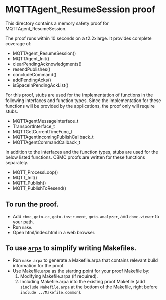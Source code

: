 MQTTAgent_ResumeSession proof
==============

This directory contains a memory safety proof for MQTTAgent_ResumeSession.

The proof runs within 10 seconds on a t2.2xlarge. It provides complete coverage of:
 * MQTTAgent_ResumeSession()
 * MQTTAgent_Init()
 * clearPendingAcknowledgments()
 * resendPublishes()
 * concludeCommand()
 * addPendingAcks()
 * isSpaceInPendingAckList()

For this proof, stubs are used for the implementation of functions in the following interfaces and
function types. Since the implementation for these functions will be provided by the applications,
the proof only will require stubs.
 * MQTTAgentMessageInterface_t
 * TransportInterface_t
 * MQTTGetCurrentTimeFunc_t
 * MQTTAgentIncomingPublishCallback_t
 * MQTTAgentCommandCallback_t

 In addition to the interfaces and the function types, stubs are used for the below listed functions.
 CBMC proofs are written for these functions separately.
 * MQTT_ProcessLoop()
 * MQTT_Init()
 * MQTT_Publish()
 * MQTT_PublishToResend()

To run the proof.
-------------

* Add `cbmc`, `goto-cc`, `goto-instrument`, `goto-analyzer`, and `cbmc-viewer`
  to your path.
* Run `make`.
* Open html/index.html in a web browser.

To use [`arpa`](https://github.com/awslabs/aws-proof-build-assistant) to simplify writing Makefiles.
-------------

* Run `make arpa` to generate a Makefile.arpa that contains relevant build information for the proof.
* Use Makefile.arpa as the starting point for your proof Makefile by:
  1. Modifying Makefile.arpa (if required).
  2. Including Makefile.arpa into the existing proof Makefile (add `sinclude Makefile.arpa` at the bottom of the Makefile, right before `include ../Makefile.common`).
